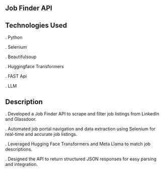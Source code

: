 ## Job Finder API

## Technologies Used

. Python

. Selenium

. Beautifulsoup
 
. Huggingface Transformers

. FAST Api

. LLM

## Description

. Developed a Job Finder API to scrape and filter job listings from LinkedIn and Glassdoor.

. Automated job portal navigation and data extraction using Selenium for real-time and accurate
job listings.

. Leveraged Hugging Face Transformers and Meta Llama to match job descriptions.

. Designed the API to return structured JSON responses for easy parsing and integration.
